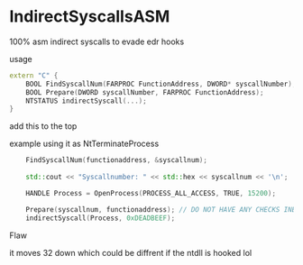 # IndirectSyscallsASM
100% asm indirect syscalls to evade edr hooks

usage

```cpp
extern "C" {
    BOOL FindSyscallNum(FARPROC FunctionAddress, DWORD* syscallNumber);
    BOOL Prepare(DWORD syscallNumber, FARPROC FunctionAddress);
    NTSTATUS indirectSyscall(...);
}
```

add this to the top 

example using it as NtTerminateProcess
```cpp
    FindSyscallNum(functionaddress, &syscallnum);
    
    std::cout << "Syscallnumber: " << std::hex << syscallnum << '\n';

    HANDLE Process = OpenProcess(PROCESS_ALL_ACCESS, TRUE, 15200);

    Prepare(syscallnum, functionaddress); // DO NOT HAVE ANY CHECKS INBETWEEN THESE 2 AS IT WILL FUCK THINGS UP THEY NEED TO BE NEXT TO EACH OTHER
    indirectSyscall(Process, 0xDEADBEEF);

```

Flaw

it moves 32 down which could be diffrent if the ntdll is hooked lol
